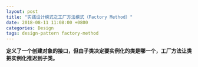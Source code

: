 ```yaml
---
layout: post
title: "实践设计模式之工厂方法模式（Factory Method）"
date: 2018-08-11 11:08:00 +0800
categories: Design
tags: design-pattern factory-method
---
```


**定义了一个创建对象的接口，但由子类决定要实例化的类是哪一个，工厂方法让类把实例化推迟到子类。**